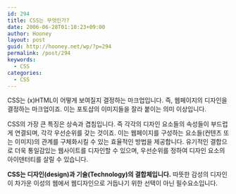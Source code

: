 ```yaml
---
id: 294
title: CSS는 무엇인가?
date: 2006-06-28T01:10:23+09:00
author: Hooney
layout: post
guid: http://hooney.net/wp/?p=294
permalink: /post/294
keywords:
  - CSS
categories:
  - CSS
---
```

CSS는 (x)HTML이 어떻게 보여질지 결정하는 마크업입니다. 즉, 웹페이지의 디자인을 결정하는 마크업이죠. 이는 포토샵의 이미지들을 잘라 붙이는 의미 이상입니다.

CSS의 가장 큰 특징은 상속과 겹침입니다. 즉 각각의 디자인 요소들의 속성들이 부드럽게 연결되며, 각각 우선순위를 갖는 것이죠. 이는 웹페이지를 구성하는 요소들(컨텐츠 또는 이미지)의 관계를 구체화시킬 수 있는 효율적인 방법을 제공합니다. 유기적인 결합으로 더욱 통일감있는 웹사이트를 디자인할 수 있으며, 우선순위를 정하여 디자인 요소의 아이덴터티를 살릴 수 있습니다.

**CSS는 디자인(design)과 기술(Technology)의 결합체입니다.** 따뜻한 감성의 디자인이 차가운 이성의 웹에서 웹디자인으로 거듭나기 위한 선택이 아닌 필수요소입니다.